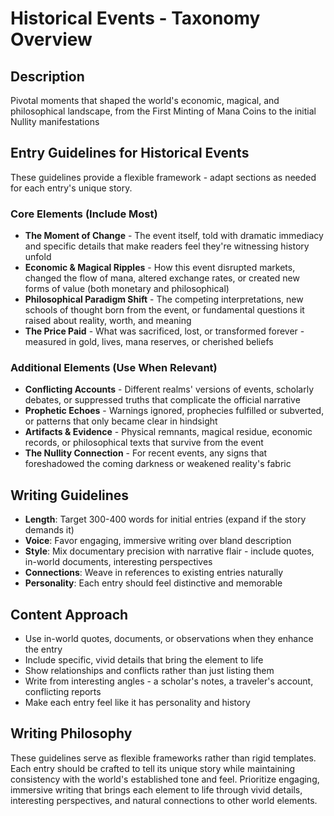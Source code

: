 # Historical Events - Taxonomy Overview

## Description
Pivotal moments that shaped the world's economic, magical, and philosophical landscape, from the First Minting of Mana Coins to the initial Nullity manifestations

## Entry Guidelines for Historical Events
These guidelines provide a flexible framework - adapt sections as needed for each entry's unique story.

### Core Elements (Include Most)
- **The Moment of Change** - The event itself, told with dramatic immediacy and specific details that make readers feel they're witnessing history unfold
- **Economic & Magical Ripples** - How this event disrupted markets, changed the flow of mana, altered exchange rates, or created new forms of value (both monetary and philosophical)
- **Philosophical Paradigm Shift** - The competing interpretations, new schools of thought born from the event, or fundamental questions it raised about reality, worth, and meaning
- **The Price Paid** - What was sacrificed, lost, or transformed forever - measured in gold, lives, mana reserves, or cherished beliefs

### Additional Elements (Use When Relevant)
- **Conflicting Accounts** - Different realms' versions of events, scholarly debates, or suppressed truths that complicate the official narrative
- **Prophetic Echoes** - Warnings ignored, prophecies fulfilled or subverted, or patterns that only became clear in hindsight
- **Artifacts & Evidence** - Physical remnants, magical residue, economic records, or philosophical texts that survive from the event
- **The Nullity Connection** - For recent events, any signs that foreshadowed the coming darkness or weakened reality's fabric

## Writing Guidelines
- **Length**: Target 300-400 words for initial entries (expand if the story demands it)
- **Voice**: Favor engaging, immersive writing over bland description
- **Style**: Mix documentary precision with narrative flair - include quotes, in-world documents, interesting perspectives
- **Connections**: Weave in references to existing entries naturally
- **Personality**: Each entry should feel distinctive and memorable

## Content Approach
- Use in-world quotes, documents, or observations when they enhance the entry
- Include specific, vivid details that bring the element to life
- Show relationships and conflicts rather than just listing them
- Write from interesting angles - a scholar's notes, a traveler's account, conflicting reports
- Make each entry feel like it has personality and history

## Writing Philosophy
These guidelines serve as flexible frameworks rather than rigid templates. Each entry should be crafted to tell its unique story while maintaining consistency with the world's established tone and feel. Prioritize engaging, immersive writing that brings each element to life through vivid details, interesting perspectives, and natural connections to other world elements.
